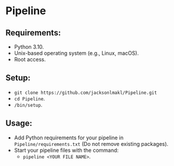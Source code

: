 # Pipeline

## Requirements:
- Python 3.10.
- Unix-based operating system (e.g., Linux, macOS).
- Root access.
## Setup:
- ``git clone https://github.com/jacksonlmakl/Pipeline.git``
- ``cd Pipeline``.
- ``/bin/setup``.


## Usage:
- Add Python requirements for your pipeline in `` Pipeline/requirements.txt`` (Do not remove existing packages).
- Start your pipeline files with the command:
	- ``pipeline <YOUR FILE NAME>``.
